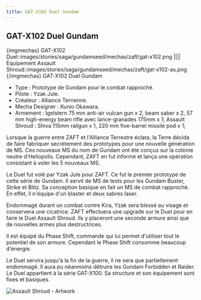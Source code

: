```yaml
---
title: GAT-X102 Duel Gundam
---
```


GAT-X102 Duel Gundam
--------------------


{imgmechas}
GAT-X102 Duel::images/stories/saga/gundamseed/mechas/zaft/gat-x102.png
||||
Equipement Assault Shroud::images/stories/saga/gundamseed/mechas/zaft/gat-x102-as.png
{/imgmechas}
GAT-X102 Duel Gundam


* Type : Prototype de Gundam pour le combat rapproché.
* Pilote : Yzak Jule.
* Créateur : Alliance Terrienne.
* Mecha Designer : Kunio Okawara.
* Armement : Igelstern 75 mm anti-air vulcan gun x 2, beam saber x 2, 57 mm high-energy beam rifle avec lance-granades 175mm x 1; Assault Shroud : Shiva 115mm railgun x 1, 220 mm five-barrel missile pod x 1;


Lorsque la guerre entre ZAFT et l'Alliance Terrestre éclata, la Terre décida de faire fabriquer secrètement des prototypes pour une nouvelle génération de MS. Ces nouveaux MS du nom de Gundam ont été conçus sur la colonie neutre d'Heliopolis. Cependant, ZAFT en fut informé et lança une opération consistant à voler les 5 nouveaux MS.


Le Duel fut volé par Yzak Jule pour ZAFT. Ce fut le premier prototype de cette série de Gundam. Il servit de MS de tests pour les Gundam Buster, Strike et Blitz. Sa conception basique en fait un MS de combat rapproché. En effet, il n'équipe d'un blaster et deux sabres laser.


Endommagé durant un combat contre Kira, Yzak sera blessé au visage et conservera une cicatrice. ZAFT effectuera une upgrade sur le Duel pour en faire le Duel Assault Shroud. Ils y placeront une seconde armure ainsi que de nouvelles armes plus destructrices.


Il est équipé du Phase Shift, commande qui lui permet d'utiliser tout le potentiel de son armure. Cependant le Phase Shift consomme beaucoup d'énergie.


Le Duel servira jusqu'à la fin de la guerre, il ne sera que partiellement endommagé. Il aura pu néanmoins détruire les Gundam Forbidden et Raider. Le Duel appartient à la série GAT-X100. Sa structure et son équipement sont fixes et basiques.


![](/images/stories/saga/gundamseed/images/gundamduel/duel.jpg "Assault Shroud - Artwork")


